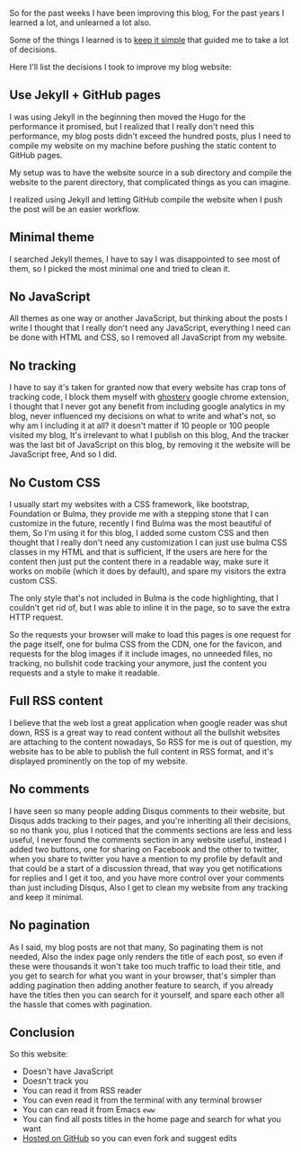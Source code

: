 So for the past weeks I have been improving this blog, For the past years I
learned a lot, and unlearned a lot also.

Some of the things I learned is to [keep it
simple](https://en.wikipedia.org/wiki/KISS_principle) that guided me to take a
lot of decisions.

Here I'll list the decisions I took to improve my blog website:

## Use Jekyll + GitHub pages

I was using Jekyll in the beginning then moved the Hugo for the performance it
promised, but I realized that I really don't need this performance, my blog
posts didn't exceed the hundred posts, plus I need to compile my website on my
machine before pushing the static content to GitHub pages.

My setup was to have the website source in a sub directory and compile the
website to the parent directory, that complicated things as you can imagine.

I realized using Jekyll and letting GitHub compile the website when I push the
post will be an easier workflow.

## Minimal theme

I searched Jekyll themes, I have to say I was disappointed to see most of them,
so I picked the most minimal one and tried to clean it.

## No JavaScript

All themes as one way or another JavaScript, but thinking about the posts I
write I thought that I really don't need any JavaScript, everything I need can
be done with HTML and CSS, so I removed all JavaScript from my website.

## No tracking

I have to say it's taken for granted now that every website has crap tons of
tracking code, I block them myself with [ghostery](https://www.ghostery.com/)
google chrome extension, I thought that I never got any benefit from including
google analytics in my blog, never influenced my decisions on what to write and
what's not, so why am I including it at all? it doesn't matter if 10 people or
100 people visited my blog, It's irrelevant to what I publish on this blog, And
the tracker was the last bit of JavaScript on this blog, by removing it the
website will be JavaScript free, And so I did.

## No Custom CSS

I usually start my websites with a CSS framework, like bootstrap, Foundation or
Bulma, they provide me with a stepping stone that I can customize in the future,
recently I find Bulma was the most beautiful of them, So I'm using it for this
blog, I added some custom CSS and then thought that I really don't need any
customization I can just use bulma CSS classes in my HTML and that is
sufficient, If the users are here for the content then just put the content
there in a readable way, make sure it works on mobile (which it does by
default), and spare my visitors the extra custom CSS.

The only style that's not included in Bulma is the code highlighting, that I
couldn't get rid of, but I was able to inline it in the page, so to save the
extra HTTP request.

So the requests your browser will make to load this pages is one request for the
page itself, one for bulma CSS from the CDN, one for the favicon, and requests
for the blog images if it include images, no unneeded files, no tracking, no
bullshit code tracking your anymore, just the content you requests and a style
to make it readable.

## Full RSS content

I believe that the web lost a great application when google reader was shut
down, RSS is a great way to read content without all the bullshit websites are
attaching to the content nowadays, So RSS for me is out of question, my website
has to be able to publish the full content in RSS format, and it's displayed
prominently on the top of my website.

## No comments

I have seen so many people adding Disqus comments to their website, but Disqus
adds tracking to their pages, and you're inheriting all their decisions, so no
thank you, plus I noticed that the comments sections are less and less useful, I
never found the comments section in any website useful, instead I added two
buttons, one for sharing on Facebook and the other to twitter, when you share to
twitter you have a mention to my profile by default and that could be a start of
a discussion thread, that way you get notifications for replies and I get it
too, and you have more control over your comments than just including Disqus,
Also I get to clean my website from any tracking and keep it minimal.

## No pagination

As I said, my blog posts are not that many, So paginating them is not needed,
Also the index page only renders the title of each post, so even if these were
thousands it won't take too much traffic to load their title, and you get to
search for what you want in your browser, that's simpler than adding pagination
then adding another feature to search, if you already have the titles then you
can search for it yourself, and spare each other all the hassle that comes with
pagination.


## Conclusion

So this website:

- Doesn't have JavaScript
- Doesn't track you
- You can read it from RSS reader
- You can even read it from the terminal with any terminal browser
- You can can read it from Emacs `eww`
- You can find all posts titles in the home page and search for what you want
- [Hosted on GitHub](https://github.com/emad-elsaid/emad-elsaid.github.io) so you can even fork and suggest edits
